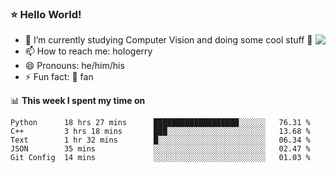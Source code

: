 ### ⭐️ Hello World!

<!--
**hologerry/hologerry** is a ✨ _special_ ✨ repository because its `README.md` (this file) appears on your GitHub profile.

Here are some ideas to get you started:

- 🔭 I’m currently working and studying on Computer Vision
- 🌱 I’m currently learning at Peking University
- 💬 Ask me about 
- 📫 How to reach me: E-mail
- 😄 Pronouns: he/his
- ⚡ Fun fact: Music is the Power
-->

<img align="right" src="https://github-readme-stats.vercel.app/api?username=hologerry&show_icons=true&icon_color=CE1D2D&text_color=718096&bg_color=ffffff&hide_title=true" />

- 🔭 I’m currently studying Computer Vision and doing some cool stuff 🤖
- 📫 How to reach me: hologerry
- 😄 Pronouns: he/him/his
- ⚡ Fun fact: 🍎 fan


📊 **This week I spent my time on**

<!--START_SECTION:waka-->
```text
Python      18 hrs 27 mins      ███████████████████░░░░░░   76.31 % 
C++         3 hrs 18 mins       ███░░░░░░░░░░░░░░░░░░░░░░   13.68 % 
Text        1 hr 32 mins        █░░░░░░░░░░░░░░░░░░░░░░░░   06.34 % 
JSON        35 mins             ░░░░░░░░░░░░░░░░░░░░░░░░░   02.47 % 
Git Config  14 mins             ░░░░░░░░░░░░░░░░░░░░░░░░░   01.03 %
```
<!--END_SECTION:waka-->
